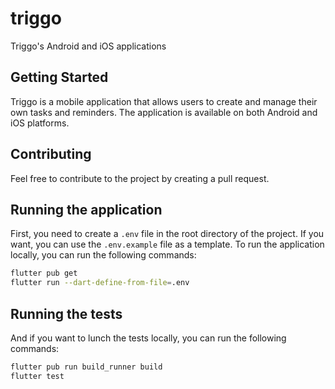 # triggo

Triggo's Android and iOS applications

## Getting Started

Triggo is a mobile application that allows users to create and manage their own tasks and reminders.
The application is available on both Android and iOS platforms.

## Contributing

Feel free to contribute to the project by creating a pull request.

## Running the application

First, you need to create a `.env` file in the root directory of the project. If you want, you can use the `.env.example` file as a template.
To run the application locally, you can run the following commands:

```bash
flutter pub get
flutter run --dart-define-from-file=.env
```

## Running the tests

And if you want to lunch the tests locally, you can run the following commands:

```bash
flutter pub run build_runner build 
flutter test
```
